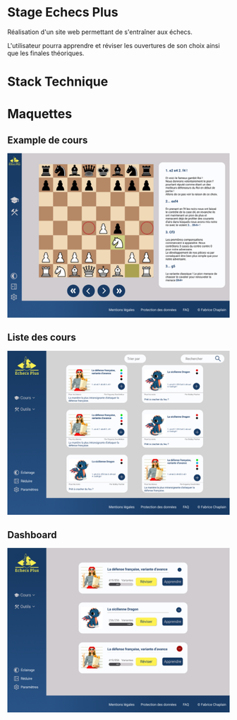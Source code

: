 # Stage Echecs Plus

Réalisation d'un site web permettant de s'entraîner aux échecs.

L'utilisateur pourra apprendre et réviser les ouvertures de son choix ainsi que les finales théoriques.

# Stack Technique



# Maquettes

## Example de cours

![Cours](readme/CoursLecture.png)

## Liste des cours

![Liste](readme/Liste.png)

## Dashboard

![Dashboard](readme/Dashboard.png)


